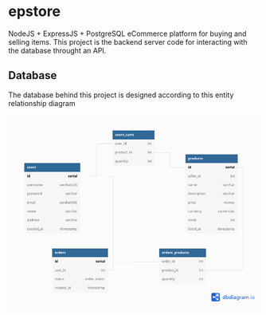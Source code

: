 # epstore

NodeJS + ExpressJS + PostgreSQL eCommerce platform for buying and selling
items. This project is the backend server code for interacting with the
database throught an API.

## Database

The database behind this project is designed according to this entity
relationship diagram

![Database Diagram](dbdiagram.png)
